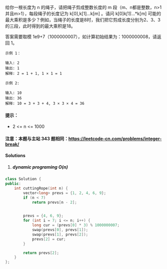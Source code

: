 给你一根长度为 n 的绳子，请把绳子剪成整数长度的 m 段（m、n都是整数，n>1并且m>1），每段绳子的长度记为 k[0],k[1]...k[m] 。请问 k[0]*k[1]*...*k[m] 可能的最大乘积是多少？例如，当绳子的长度是8时，我们把它剪成长度分别为2、3、3的三段，此时得到的最大乘积是18。

答案需要取模 1e9+7（1000000007），如计算初始结果为：1000000008，请返回 1。

 

```
示例 1：

输入: 2
输出: 1
解释: 2 = 1 + 1, 1 × 1 = 1

示例 2:

输入: 10
输出: 36
解释: 10 = 3 + 3 + 4, 3 × 3 × 4 = 36
```

 

#### 提示：

-    2 <= n <= 1000

#### 注意：本题与主站 343 题相同：https://leetcode-cn.com/problems/integer-break/

#### Solutions

1. ##### dynamic programing O(n)

```c++
class Solution {
public:
    int cuttingRope(int n) {
        vector<long> prevs = {1, 2, 4, 6, 9};
        if (n < 7)
            return prevs[n - 2];
        

        prevs = {4, 6, 9};
        for (int i = 7; i <= n; i++) {
            long cur = (prevs[0] * 3) % 1000000007;
            swap(prevs[0], prevs[1]);
            swap(prevs[1], prevs[2]);
            prevs[2] = cur;
        }

        return prevs[2];
    }
};
```